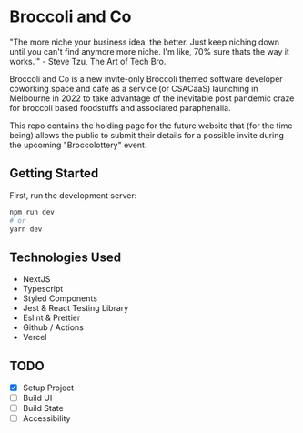 # Broccoli and Co

"The more niche your business idea, the better. Just keep niching down until you can't find anymore more niche. I'm like, 70% sure thats the way it works.'" - Steve Tzu, The Art of Tech Bro.

Broccoli and Co is a new invite-only Broccoli themed software developer coworking space and cafe as a service (or CSACaaS) launching in Melbourne in 2022 to take advantage of the inevitable post pandemic craze for broccoli based foodstuffs and associated paraphenalia.

This repo contains the holding page for the future website that (for the time being) allows the public to submit their details for a possible invite during the upcoming "Broccolottery" event.

## Getting Started

First, run the development server:

```bash
npm run dev
# or
yarn dev
```

## Technologies Used

- NextJS
- Typescript
- Styled Components
- Jest & React Testing Library
- Eslint & Prettier
- Github / Actions
- Vercel

## TODO

- [x] Setup Project
- [ ] Build UI
- [ ] Build State
- [ ] Accessibility
